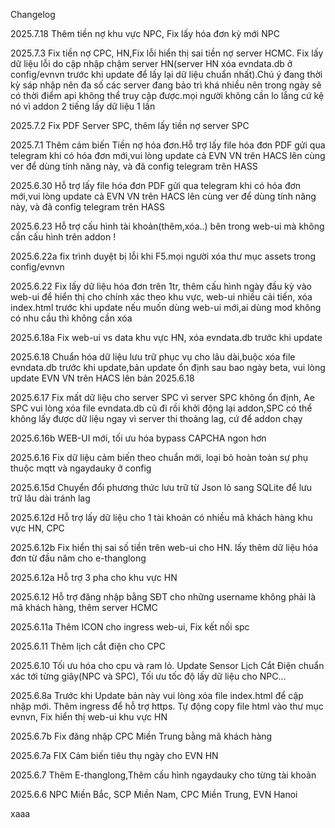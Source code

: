 Changelog

2025.7.18
Thêm tiền nợ khu vực NPC, Fix lấy hóa đơn kỳ mới NPC

2025.7.3
Fix tiền nợ CPC, HN,Fix lỗi hiển thị sai tiền nợ server HCMC. Fix lấy dữ liệu lỗi do cập nhập chậm server HN(server HN xóa evndata.db ở config/evnvn trước khi update để lấy lại dữ liệu chuẩn nhất).Chú ý đang thời kỳ sáp nhập nên đa số các server đang bảo trì khá nhiều nên trong ngày sẽ có thời điểm api không thể truy cập được.mọi người không cần lo lắng cứ kệ nó vì addon 2 tiếng lấy dữ liệu 1 lần

2025.7.2
Fix PDF Server SPC, thêm lấy tiền nợ server SPC

2025.7.1
Thêm cảm biến Tiền nợ hóa đơn.Hỗ trợ lấy file hóa đơn PDF gửi qua telegram khi có hóa đơn mới,vui lòng update cả EVN VN trên HACS lên cùng ver để dùng tính năng này, và đã config telegram trên HASS

2025.6.30
Hỗ trợ lấy file hóa đơn PDF gửi qua telegram khi có hóa đơn mới,vui lòng update cả EVN VN trên HACS lên cùng ver để dùng tính năng này, và đã config telegram trên HASS

2025.6.23
Hỗ trợ cấu hình tài khoản(thêm,xóa..) bên trong web-ui mà không cần cấu hình trên addon !

2025.6.22a
fix trình duyệt bị lỗi khi F5.mọi người xóa thư mục assets trong config/evnvn

2025.6.22
Fix lấy dữ liệu hóa đơn trên 1tr, thêm cấu hình ngày đầu kỳ vào web-ui để hiển thị cho chính xác theo khu vực, web-ui nhiều cải tiến, xóa index.html trước khi update nếu muốn dùng web-ui mới,ai dùng mod không có nhu cầu thì không cần xóa

2025.6.18a
Fix web-ui vs data khu vực HN, xóa evndata.db trước khi update

2025.6.18
Chuẩn hóa dữ liệu lưu trữ phục vụ cho lâu dài,buộc xóa file evndata.db trước khi update,bản update ổn định sau bao ngày beta, vui lòng update EVN VN trên HACS lên bản 2025.6.18

2025.6.17
Fix mất dữ liệu cho server SPC vì server SPC không ổn định, Ae SPC vui lòng xóa file evndata.db cũ đi rồi khởi động lại addon,SPC có thể không lấy được dữ liệu ngay vì server thi thoảng lag, cứ để addon chạy 

2025.6.16b
WEB-UI mới, tối ưu hóa bypass CAPCHA ngon hơn

2025.6.16
Fix dữ liệu cảm biến theo chuẩn mới, loại bỏ hoàn toàn sự phụ thuộc mqtt và ngaydauky ở config

2025.6.15d
Chuyển đổi phương thức lưu trữ từ Json lỏ sang SQLite để lưu trữ lâu dài tránh lag

2025.6.12d
Hỗ trợ lấy dữ liệu cho 1 tài khoản có nhiều mã khách hàng khu vực HN, CPC

2025.6.12b
Fix hiển thị sai số tiền trên web-ui cho HN. lấy thêm dữ liệu hóa đơn từ đầu năm cho e-thanglong

2025.6.12a
Hỗ trợ 3 pha cho khu vực HN

2025.6.12
Hỗ trợ đăng nhập bằng SĐT cho những username không phải là mã khách hàng, thêm server HCMC

2025.6.11a
Thêm ICON cho ingress web-ui, Fix kết nối spc

2025.6.11
Thêm lịch cắt điện cho CPC

2025.6.10
Tối ưu hóa cho cpu và ram lỏ. Update Sensor Lịch Cắt Điện chuẩn xác tới từng giây(NPC và SPC), Tối ưu tốc độ lấy dữ liệu cho NPC...

2025.6.8a
Trước khi Update bản này vui lòng xóa file index.html để cập nhập mới. Thêm ingress để hỗ trợ https. Tự động copy file html vào thư mục evnvn, Fix hiển thị web-ui khu vực HN

2025.6.7b
Fix đăng nhập CPC Miền Trung bằng mã khách hàng

2025.6.7a
FIX Cảm biến tiêu thụ ngày cho EVN HN

2025.6.7
Thêm E-thanglong,Thêm cấu hình ngaydauky cho từng tài khoản

2025.6.6
NPC Miền Bắc, SCP Miền Nam, CPC Miền Trung, EVN Hanoi

xaaa